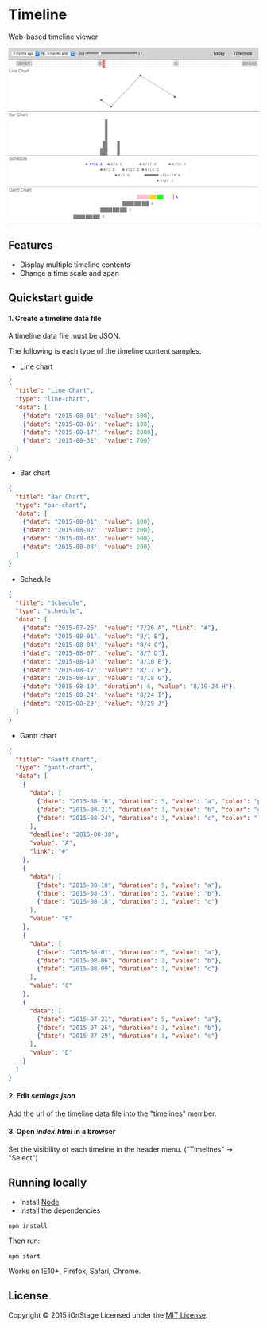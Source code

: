 # Timeline

Web-based timeline viewer

![Screen Shot](assets/screenshot.png)

## Features

- Display multiple timeline contents
- Change a time scale and span

## Quickstart guide

#### 1. Create a timeline data file

A timeline data file must be JSON.

The following is each type of the timeline content samples.

- Line chart

```json
{
  "title": "Line Chart",
  "type": "line-chart",
  "data": [
    {"date": "2015-08-01", "value": 500},
    {"date": "2015-08-05", "value": 100},
    {"date": "2015-08-17", "value": 2000},
    {"date": "2015-08-31", "value": 700}
  ]
}
```

- Bar chart

```json
{
  "title": "Bar Chart",
  "type": "bar-chart",
  "data": [
    {"date": "2015-08-01", "value": 100},
    {"date": "2015-08-02", "value": 200},
    {"date": "2015-08-03", "value": 500},
    {"date": "2015-08-08", "value": 200}
  ]
}
```

- Schedule

```json
{
  "title": "Schedule",
  "type": "schedule",
  "data": [
    {"date": "2015-07-26", "value": "7/26 A", "link": "#"},
    {"date": "2015-08-01", "value": "8/1 B"},
    {"date": "2015-08-04", "value": "8/4 C"},
    {"date": "2015-08-07", "value": "8/7 D"},
    {"date": "2015-08-10", "value": "8/10 E"},
    {"date": "2015-08-17", "value": "8/17 F"},
    {"date": "2015-08-18", "value": "8/18 G"},
    {"date": "2015-08-19", "duration": 6, "value": "8/19-24 H"},
    {"date": "2015-08-24", "value": "8/24 I"},
    {"date": "2015-08-29", "value": "8/29 J"}
  ]
}
```

- Gantt chart

```json
{
  "title": "Gantt Chart",
  "type": "gantt-chart",
  "data": [
    {
      "data": [
        {"date": "2015-08-16", "duration": 5, "value": "a", "color": "pink"},
        {"date": "2015-08-21", "duration": 3, "value": "b", "color": "gold"},
        {"date": "2015-08-24", "duration": 3, "value": "c", "color": "lime"}
      ],
      "deadline": "2015-08-30",
      "value": "A",
      "link": "#"
    },
    {
      "data": [
        {"date": "2015-08-10", "duration": 5, "value": "a"},
        {"date": "2015-08-15", "duration": 3, "value": "b"},
        {"date": "2015-08-18", "duration": 3, "value": "c"}
      ],
      "value": "B"
    },
    {
      "data": [
        {"date": "2015-08-01", "duration": 5, "value": "a"},
        {"date": "2015-08-06", "duration": 3, "value": "b"},
        {"date": "2015-08-09", "duration": 3, "value": "c"}
      ],
      "value": "C"
    },
    {
      "data": [
        {"date": "2015-07-21", "duration": 5, "value": "a"},
        {"date": "2015-07-26", "duration": 3, "value": "b"},
        {"date": "2015-07-29", "duration": 3, "value": "c"}
      ],
      "value": "D"
    }
  ]
}
```

#### 2. Edit _settings.json_

Add the url of the timeline data file into the "timelines" member.

#### 3. Open _index.html_ in a browser

Set the visibility of each timeline in the header menu. ("Timelines" -> "Select")

## Running locally

- Install [Node](https://nodejs.org/download/)
- Install the dependencies

```
npm install
```

Then run:

```
npm start
```

Works on IE10+, Firefox, Safari, Chrome.

## License

Copyright &copy; 2015 iOnStage
Licensed under the [MIT License][mit].

[MIT]: http://www.opensource.org/licenses/mit-license.php